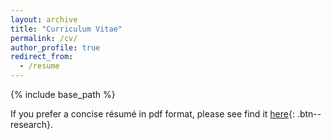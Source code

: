 ```yaml
---
layout: archive
title: "Curriculum Vitae"
permalink: /cv/
author_profile: true
redirect_from:
  - /resume
---
```


{% include base_path %}

<object data="../files/CV.pdf#navpanes=0&scrollbar=0" width="100%" height="120%" type='application/pdf'></object>


If you prefer a concise résumé in pdf format, please see find it [here](../files/CV.pdf){: .btn--research}. 

